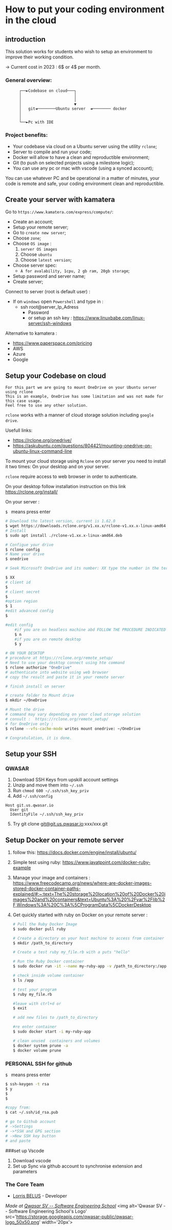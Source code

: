# How to put your coding environment in the cloud

## introduction

This solution works for students who wish to setup an environment to improve their working condition.

-> Current cost in 2023 : 6$ or 4$ per month.

### General overview:

```
      ┌──►Codebase on cloud───┐
      │                       │
      │                       │
      │                       ▼
      │   git◄────────Ubuntu server  ◄──────── docker
      │
      │
      └──►Pc with IDE
```
### Project benefits:

- Your codebase via cloud on a Ubuntu server using the utility ``rclone``;
- Server to compile and run your code;
- Docker will allow to have a clean and reproductible environment;
- Git (to push on selected projects using a milestone logic);
- You can use any pc or mac with vscode (using a synced account);

You can use whatever PC and be operational in a matter of minutes, your code is remote and safe, your coding environment clean and reproductible.

## Create your server with kamatera

Go to ``https://www.kamatera.com/express/compute/``:
- Create an account;
- Setup your remote server;
- Go to ``create new server``;
- Choose ``zone``;
- Choose ``OS image`` : 
    1. ``server OS images`` 
    2. Choose ``ubuntu`` 
    3. Choose ``latest version``;
- Choose server spec: 
    - ``A for avalability, 1cpu, 2 gb ram, 20gb storage``;
- Setup password and server name; 
- Create server;

Connect to server (root is default user) :
- If on ``windows`` open ``Powershell`` and type in : 
    - ssh root@server_Ip_Adress
        - Password
        - or setup an ssh key : https://www.linuxbabe.com/linux-server/ssh-windows 

Alternative to kamatera :

- https://www.paperspace.com/pricing
- AWS
- Azure
- Google

## Setup your Codebase on cloud

```
For this part we are going to mount OneDrive on your Ubuntu server using rclone
This is an example, OneDrive has some limitation and was not made for this case usage.
Feel free to use any other solution.
```
``rclone`` works with a manner of cloud storage solution including ``google drive``. 

Usefull links:
- https://rclone.org/onedrive/
- https://askubuntu.com/questions/804421/mounting-onedrive-on-ubuntu-linux-command-line

To mount your cloud storage using ``Rclone`` on your server you need to install it two times:
On your desktop and on your server.

``rclone`` require access to web browser in order to authenticate.

On your desktop follow installation instruction on this link https://rclone.org/install/ 

On your server : 

``$ `` means press enter

```bash
# Download the latest version, current is 1.62.0
$ wget https://downloads.rclone.org/v1.xx.x/rclone-v1.xx.x-linux-amd64.deb
# Install 
$ sudo apt install ./rclone-v1.xx.x-linux-amd64.deb

# Configue your drive
$ rclone config
# Name your drive
$ onedrive

# Seek Microsoft OneDrive and its number: XX type the number in the terminal

$ XX
# client id
$
# client secret
$
#option region
$ 1
#edit advanced config
$

#edit config
	#if you are on headless machine abd FOLLOW THE PROCEDURE INDICATED ON YOUR TERMINAL https://rclone.org/remote_setup/
	$ n
	#if you are on remote desktop 
	$ y

# ON YOUR DESKTOP
# procedure at https://rclone.org/remote_setup/
# Need to use your desktop connect using hte command 
$ rclone authorize "OneDrive"
# authenticate into website using web browser
# copy the result and paste it in your remote server

# finish install on server

# create folder to Mount drive
$ mkdir ~/OneDrive

# Mount the drive 
# command may vary depending on your cloud storage solution
# consult :  https://rclone.org/remote_setup/
# for OneDrive only :
$ rclone --vfs-cache-mode writes mount onedrive: ~/OneDrive

# Congratulation, it is done. 
```

## Setup your SSH
### QWASAR

1. Download SSH Keys from upskill account settings
2. Unzip and move them into ``~/.ssh``
3. Run ``chmod 600 ~/.ssh/ssh_key_priv``
4. Add ``~/.ssh/config``
```
Host git.us.qwasar.io
  User git
  IdentityFile ~/.ssh/ssh_key_priv
```
5. Try git clone git@git.us.qwasar.io:xxx/xxx.git

## Setup Docker on your remote server

1. follow this: https://docs.docker.com/engine/install/ubuntu/

2. Simple test using ruby: https://www.javatpoint.com/docker-ruby-example

3. Manage your image and containers : https://www.freecodecamp.org/news/where-are-docker-images-stored-docker-container-paths-explained/#:~:text=The%20storage%20location%20of%20Docker%20images%20and%20containers&text=Ubuntu%3A%20%2Fvar%2Flib%2F,Windows%3A%20C%3A%5CProgramData%5CDockerDesktop

4. Get quickly started with ruby on Docker on your remote server : 
    ```bash
    # Pull the Ruby Docker Image
    $ sudo docker pull ruby
    
    # Create a directory on your host machine to access from container
    $ mkdir /path_to_directory
    
    # Create a test ruby my_file.rb with a puts "hello"
    
    # Run the Ruby Docker container
    $ sudo docker run -it --name my-ruby-app -v /path_to_directory:/app ruby /bin/bash
    
    # check inside volume container
    $ ls /app
    
    # test your program 
    $ ruby my_file.rb

    #leave with ctrl+d or
    $ exit

    # add new files to /path_to_directory

    #re enter container
    $ sudo docker start -i my-ruby-app

    # clean unused  containers and volumes
    $ docker system prune -a
    $ docker volume prune
    ```


### PERSONAL SSH for github

``$ `` means press enter

```bash
$ ssh-keygen -t rsa
$ y
$
$

#copy from: 
$ cat ~/.ssh/id_rsa.pub

# go to Github account
# ->Settings
# ->*SSH and GPG section 
# ->New SSH key button
# and paste
```

###set up Vscode 

1. Download vscode
2. Set up Sync via github account to synchronise extension and parameters 


### The Core Team
* [Lorris BELUS](//github.com/Lbelus) - Developer


<span><i>Made at <a href='https://qwasar.io'>Qwasar SV -- Software Engineering School</a></i></span>
<span><img alt='Qwasar SV -- Software Engineering School's Logo' src='https://storage.googleapis.com/qwasar-public/qwasar-logo_50x50.png' width='20px'></span>
